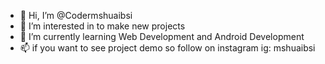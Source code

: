- 👋 Hi, I’m @Codermshuaibsi
- 👀 I’m interested in to make new projects
- 🌱 I’m currently learning Web Development and Android Development 
- 📫 if you want to see project demo so follow on instagram
ig: mshuaibsi
<!---
Codermshuaibsi/Codermshuaibsi is a ✨ special ✨ repository because its `README.md` (this file) appears on your GitHub profile.
You can click the Preview link to take a look at your changes.
--->
